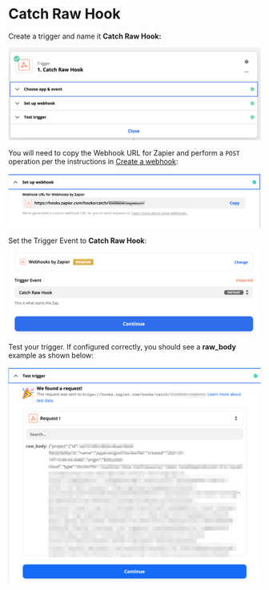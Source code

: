 # Catch Raw Hook

Create a trigger and name it **Catch Raw Hook:**

![](../../../../.gitbook/assets/zappier-catch-raw-hook.png)

You will need to copy the Webhook URL for Zapier and perform a `POST` operation per the instructions in [Create a webhook](../../../../integration-guide/snyk-webhooks/#configure-webhooks):

![](../../../../.gitbook/assets/zappier-catch-raw-hook-setup.png)

Set the Trigger Event to **Catch Raw Hook**:

![](../../../../.gitbook/assets/zappier-catch-raw-hook-trigger.png)

Test your trigger. If configured correctly, you should see a **raw\_body** example as shown below:

![](../../../../.gitbook/assets/zappier-catch-raw-hook-test.png)



